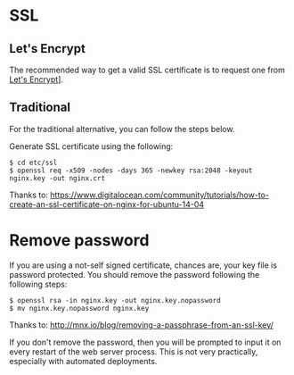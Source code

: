 SSL
===

Let's Encrypt
-------------

The recommended way to get a valid SSL certificate is to request one from [Let's Encrypt](https://letsencrypt.org/)].

Traditional
-----------

For the traditional alternative, you can follow the steps below.

Generate SSL certificate using the following:

```
$ cd etc/ssl
$ openssl req -x509 -nodes -days 365 -newkey rsa:2048 -keyout nginx.key -out nginx.crt
```

Thanks to: https://www.digitalocean.com/community/tutorials/how-to-create-an-ssl-certificate-on-nginx-for-ubuntu-14-04

Remove password
===============

If you are using a not-self signed certificate, chances are, your key file is password protected.  You
should remove the password following the following steps:

```
$ openssl rsa -in nginx.key -out nginx.key.nopassword
$ mv nginx.key.nopassword nginx.key
```

Thanks to: http://mnx.io/blog/removing-a-passphrase-from-an-ssl-key/

If you don't remove the password, then you will be prompted to input it on every restart of the web server process.
This is not very practically, especially with automated deployments.
